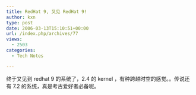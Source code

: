 ```yaml
---
title: RedHat 9, 又见 RedHat 9!
author: kxn
type: post
date: 2006-03-13T15:10:51+00:00
url: /index.php/archives/77
views:
  - 2503
categories:
  - Tech Notes

---
```

终于又见到 redhat 9 的系统了，2.4 的 kernel ，有种跨越时空的感觉。。传说还有 7.2 的系统，真是考古爱好者必备呢。